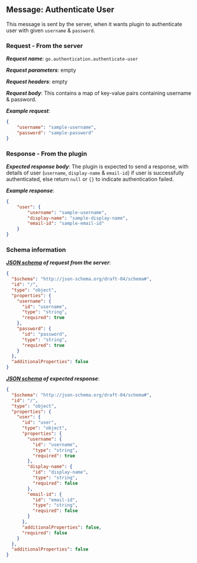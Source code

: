 ## Message: Authenticate User

This message is sent by the server, when it wants plugin to authenticate user with given `username` & `password`.

### Request - From the server

***Request name***: `go.authentication.authenticate-user`

***Request parameters***: empty

***Request headers***: empty

***Request body***: This contains a map of key-value pairs containing username & password.

***Example request***:

```json
{
    "username": "sample-username",
    "password": "sample-password"
}
```

### Response - From the plugin

***Expected response body***: The plugin is expected to send a response, with details of user (`username`, `display-name` & `email-id`) if user is successfully authenticated, else return `null` or `{}` to indicate authentication failed.

***Example response***:

```json
{
    "user": {
        "username": "sample-username",
        "display-name": "sample-display-name",
        "email-id": "sample-email-id"
    }
}
```

### Schema information

***[JSON schema](http://json-schema.org) of request from the server***:

```json
{
  "$schema": "http://json-schema.org/draft-04/schema#",
  "id": "/",
  "type": "object",
  "properties": {
    "username": {
      "id": "username",
      "type": "string",
      "required": true
    },
    "password": {
      "id": "password",
      "type": "string",
      "required": true
    }
  },
  "additionalProperties": false
}
```

***[JSON schema](http://json-schema.org) of expected response***:

```json
{
  "$schema": "http://json-schema.org/draft-04/schema#",
  "id": "/",
  "type": "object",
  "properties": {
    "user": {
      "id": "user",
      "type": "object",
      "properties": {
        "username": {
          "id": "username",
          "type": "string",
          "required": true
        },
        "display-name": {
          "id": "display-name",
          "type": "string",
          "required": false
        },
        "email-id": {
          "id": "email-id",
          "type": "string",
          "required": false
        }
      },
      "additionalProperties": false,
      "required": false
    }
  },
  "additionalProperties": false
}
```
